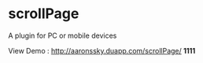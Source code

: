 scrollPage
==========

A plugin for PC or mobile devices

View Demo : http://aaronssky.duapp.com/scrollPage/ 
<strong>1111</strong>
